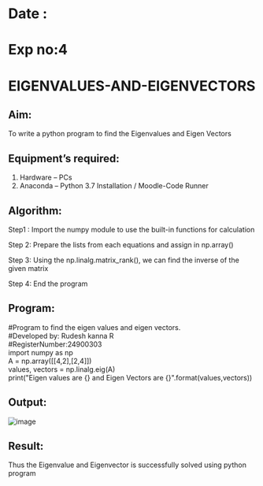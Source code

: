 # Date :
# Exp no:4
# EIGENVALUES-AND-EIGENVECTORS
## Aim:
To write a python program to find the Eigenvalues and Eigen Vectors
## Equipment’s required:
1. 	Hardware – PCs
2. 	Anaconda – Python 3.7 Installation / Moodle-Code Runner
## Algorithm:
Step1 :
Import the numpy module to use the built-in functions for calculation</br>

Step 2:
Prepare the lists from each equations and assign in np.array()</br>

Step 3:
Using the np.linalg.matrix_rank(), we can find the inverse of the given matrix</br>

Step 4:
End the program</br>

## Program:

#Program to find the eigen values and eigen vectors.</br>
#Developed by: Rudesh kanna R</br>
#RegisterNumber:24900303</br>
import numpy as np</br>
A = np.array([[4,2],[2,4]])</br>
values, vectors = np.linalg.eig(A)</br>
print("Eigen values are {} and Eigen Vectors are {}".format(values,vectors))</br>

## Output:
![image](https://github.com/user-attachments/assets/08388974-5cd2-4996-bbd0-a7b504f6e629)

## Result:
Thus the Eigenvalue and Eigenvector is successfully solved using python program

